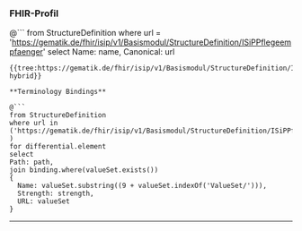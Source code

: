 ### FHIR-Profil

@```
from StructureDefinition where url = 'https://gematik.de/fhir/isip/v1/Basismodul/StructureDefinition/ISiPPflegeempfaenger' select Name: name, Canonical: url
```
{{tree:https://gematik.de/fhir/isip/v1/Basismodul/StructureDefinition/ISiPPflegeempfaenger, hybrid}}

**Terminology Bindings**

@```
from StructureDefinition
where url in ('https://gematik.de/fhir/isip/v1/Basismodul/StructureDefinition/ISiPPflegeempfaenger' )
for differential.element
select
Path: path,
join binding.where(valueSet.exists())
{
  Name: valueSet.substring((9 + valueSet.indexOf('ValueSet/'))),
  Strength: strength,
  URL: valueSet
}
```

---